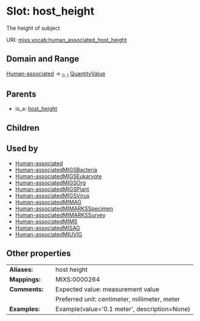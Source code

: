 
# Slot: host_height


The height of subject

URI: [mixs.vocab:human_associated_host_height](https://w3id.org/mixs/vocab/human_associated_host_height)


## Domain and Range

[Human-associated](Human-associated.md) &#8594;  <sub>0..1</sub> [QuantityValue](QuantityValue.md)

## Parents

 *  is_a: [host_height](host_height.md)

## Children


## Used by

 * [Human-associated](Human-associated.md)
 * [Human-associatedMIGSBacteria](Human-associatedMIGSBacteria.md)
 * [Human-associatedMIGSEukaryote](Human-associatedMIGSEukaryote.md)
 * [Human-associatedMIGSOrg](Human-associatedMIGSOrg.md)
 * [Human-associatedMIGSPlant](Human-associatedMIGSPlant.md)
 * [Human-associatedMIGSVirus](Human-associatedMIGSVirus.md)
 * [Human-associatedMIMAG](Human-associatedMIMAG.md)
 * [Human-associatedMIMARKSSpecimen](Human-associatedMIMARKSSpecimen.md)
 * [Human-associatedMIMARKSSurvey](Human-associatedMIMARKSSurvey.md)
 * [Human-associatedMIMS](Human-associatedMIMS.md)
 * [Human-associatedMISAG](Human-associatedMISAG.md)
 * [Human-associatedMIUVIG](Human-associatedMIUVIG.md)

## Other properties

|  |  |  |
| --- | --- | --- |
| **Aliases:** | | host height |
| **Mappings:** | | MIXS:0000264 |
| **Comments:** | | Expected value: measurement value |
|  | | Preferred unit: centimeter, millimeter, meter |
| **Examples:** | | Example(value='0.1 meter', description=None) |

